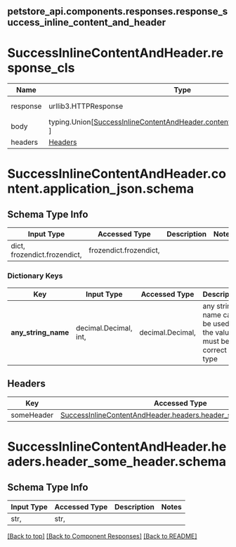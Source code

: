 <a name="top"></a>
## petstore_api.components.responses.response_success_inline_content_and_header
# <a id="response_success_inline_content_and_headerresponse_cls" >SuccessInlineContentAndHeader.response_cls</a>
Name | Type | Description  | Notes
------------- | ------------- | ------------- | -------------
response | urllib3.HTTPResponse | Raw response |
body | typing.Union[[SuccessInlineContentAndHeader.content.application_json.schema](#response_success_inline_content_and_headercontentapplication_jsonschema), ] |  |
headers | [Headers](#Headers) |  |

# <a id="response_success_inline_content_and_headercontentapplication_jsonschema" >SuccessInlineContentAndHeader.content.application_json.schema</a>

## Schema Type Info
Input Type | Accessed Type | Description | Notes
------------ | ------------- | ------------- | -------------
dict, frozendict.frozendict,  | frozendict.frozendict,  |  |

### Dictionary Keys
Key | Input Type | Accessed Type | Description | Notes
------------ | ------------- | ------------- | ------------- | -------------
**any_string_name** | decimal.Decimal, int,  | decimal.Decimal,  | any string name can be used but the value must be the correct type | [optional] value must be a 32 bit integer
## Headers

Key | Accessed Type | Description  | Notes
------------- | ------------- | ------------- | -------------
someHeader | [SuccessInlineContentAndHeader.headers.header_some_header.schema](#response_success_inline_content_and_headerheadersheader_some_headerschema) | | optional

# <a id="response_success_inline_content_and_headerheadersheader_some_headerschema" >SuccessInlineContentAndHeader.headers.header_some_header.schema</a>

## Schema Type Info
Input Type | Accessed Type | Description | Notes
------------ | ------------- | ------------- | -------------
str,  | str,  |  |

[[Back to top]](#top) [[Back to Component Responses]](../../../README.md#Component-Responses) [[Back to README]](../../../README.md)
